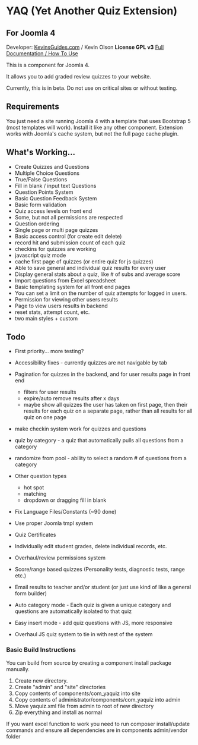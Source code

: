 # YAQ (Yet Another Quiz Extension)
## For Joomla 4
Developer: [KevinsGuides.com](https://kevinsguides.com) / Kevin Olson
**License GPL v3**
[Full Documentation / How To Use](https://kevinsguides.com/guides/webdev/joomla4/free-extensions/yaq)


This is a component for Joomla 4.

It allows you to add graded review quizzes to your website.

Currently, this is in beta. Do not use on critical sites or without testing.
## Requirements
You just need a site running Joomla 4 with a template that uses Bootstrap 5 (most templates will work). Install it like any other component. Extension works with Joomla's cache system, but not the full page cache plugin.


## What's Working...
* Create Quizzes and Questions
* Multiple Choice Questions
* True/False Questions
* Fill in blank / input text Questions
* Question Points System
* Basic Question Feedback System
* Basic form validation
* Quiz access levels on front end
* Some, but not all permissions are respected
* Question ordering
* Single page or multi page quizzes
* Basic access control (for create edit delete)
* record hit and submission count of each quiz
* checkins for quizzes are working
* javascript quiz mode
* cache first page of quizzes (or entire quiz for js quizzes)
* Able to save general and individual quiz results for every user
* Display general stats about a quiz, like # of subs and average score
* Import questions from Excel spreadsheet 
* Basic templating system for all front end pages
* You can set a limit on the number of quiz attempts for logged in users.
* Permission for viewing other users results
* Page to view users results in backend
* reset stats, attempt count, etc.
* two main styles + custom

## Todo

* First priority... more testing?

* Accessibility fixes - currently quizzes are not navigable by tab
* Pagination for quizzes in the backend, and for user results page in front end
  * filters for user results
  * expire/auto remove results after x days
  * maybe show all quizzes the user has taken on first page, then their results for each quiz on a separate page, rather than all results for all quiz on one page
* make checkin system work for quizzes and questions
* quiz by category - a quiz that automatically pulls all questions from a category
* randomize from pool - ability to select a random # of questions from a category
* Other question types
    * hot spot
    * matching
    * dropdown or dragging fill in blank
* Fix Language Files/Constants (~90 done)
* Use proper Joomla tmpl system
* Quiz Certificates
* Individually edit student grades, delete individual records, etc.
* Overhaul/review permissions system
* Score/range based quizzes (Personality tests, diagnostic tests, range etc.)
* Email results to teacher and/or student (or just use kind of like a general form builder)
* Auto category mode - Each quiz is given a unique category and questions are automatically isolated to that quiz
* Easy insert mode - add quiz questions with JS, more responsive
* Overhaul JS quiz system to tie in with rest of the system


### Basic Build Instructions
You can build from source by creating a component install package manually.
1. Create new directory.
2. Create "admin" and "site" directories
3. Copy contents of components/com_yaquiz into site
4. Copy contents of administrator/components/com_yaquiz into admin
5. Move yaquiz.xml file from admin to root of new directory
6. Zip everything and install as normal

If you want excel function to work you need to run composer install/update commands and ensure all dependencies are in components admin/vendor folder